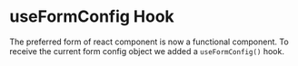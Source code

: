 # useFormConfig Hook

The preferred form of react component is now a functional component. To receive the current form config object we added
a `useFormConfig()` hook.
